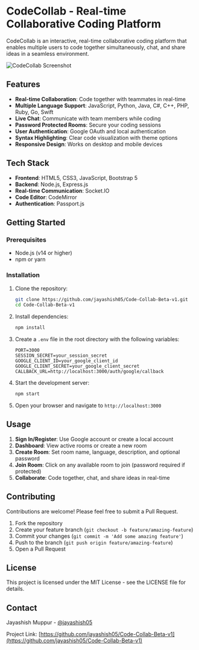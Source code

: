 # CodeCollab - Real-time Collaborative Coding Platform

CodeCollab is an interactive, real-time collaborative coding platform that enables multiple users to code together simultaneously, chat, and share ideas in a seamless environment.

![CodeCollab Screenshot](https://i.imgur.com/1234567.png)

## Features

- **Real-time Collaboration**: Code together with teammates in real-time
- **Multiple Language Support**: JavaScript, Python, Java, C#, C++, PHP, Ruby, Go, Swift
- **Live Chat**: Communicate with team members while coding
- **Password Protected Rooms**: Secure your coding sessions
- **User Authentication**: Google OAuth and local authentication
- **Syntax Highlighting**: Clear code visualization with theme options
- **Responsive Design**: Works on desktop and mobile devices

## Tech Stack

- **Frontend**: HTML5, CSS3, JavaScript, Bootstrap 5
- **Backend**: Node.js, Express.js
- **Real-time Communication**: Socket.IO
- **Code Editor**: CodeMirror
- **Authentication**: Passport.js

## Getting Started

### Prerequisites

- Node.js (v14 or higher)
- npm or yarn

### Installation

1. Clone the repository:
   ```bash
   git clone https://github.com/jayashish05/Code-Collab-Beta-v1.git
   cd Code-Collab-Beta-v1
   ```

2. Install dependencies:
   ```bash
   npm install
   ```

3. Create a `.env` file in the root directory with the following variables:
   ```
   PORT=3000
   SESSION_SECRET=your_session_secret
   GOOGLE_CLIENT_ID=your_google_client_id
   GOOGLE_CLIENT_SECRET=your_google_client_secret
   CALLBACK_URL=http://localhost:3000/auth/google/callback
   ```

4. Start the development server:
   ```bash
   npm start
   ```

5. Open your browser and navigate to `http://localhost:3000`

## Usage

1. **Sign In/Register**: Use Google account or create a local account
2. **Dashboard**: View active rooms or create a new room
3. **Create Room**: Set room name, language, description, and optional password
4. **Join Room**: Click on any available room to join (password required if protected)
5. **Collaborate**: Code together, chat, and share ideas in real-time

## Contributing

Contributions are welcome! Please feel free to submit a Pull Request.

1. Fork the repository
2. Create your feature branch (`git checkout -b feature/amazing-feature`)
3. Commit your changes (`git commit -m 'Add some amazing feature'`)
4. Push to the branch (`git push origin feature/amazing-feature`)
5. Open a Pull Request

## License

This project is licensed under the MIT License - see the LICENSE file for details.

## Contact

Jayashish Muppur - [@jayashish05](https://github.com/jayashish05)

Project Link: [https://github.com/jayashish05/Code-Collab-Beta-v1](https://github.com/jayashish05/Code-Collab-Beta-v1)